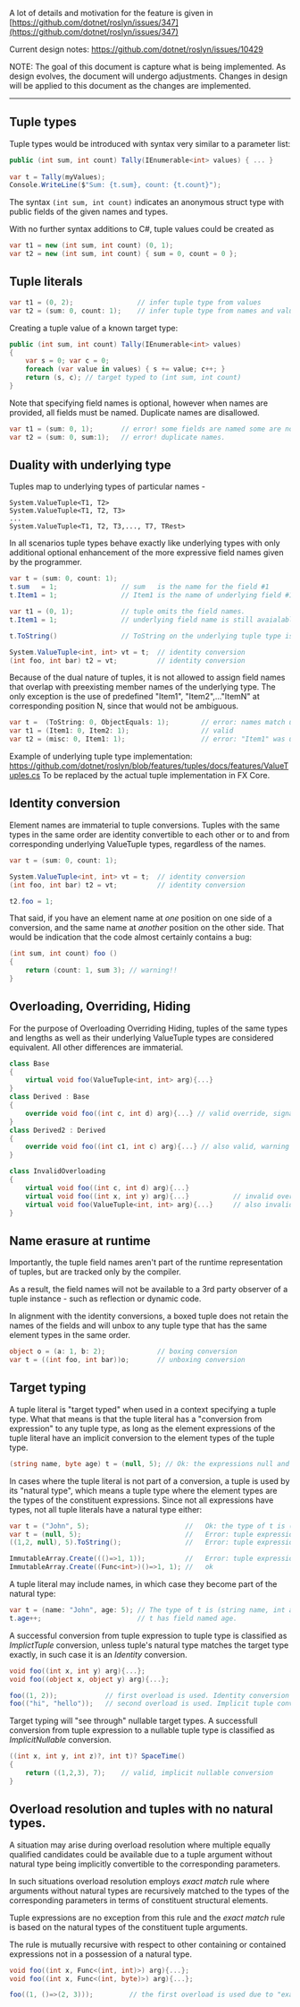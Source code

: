 
A lot of details and motivation for the feature is given in 
[https://github.com/dotnet/roslyn/issues/347](https://github.com/dotnet/roslyn/issues/347)

Current design notes:
https://github.com/dotnet/roslyn/issues/10429

NOTE: The goal of this document is capture what is being implemented. As design evolves, the document will undergo adjustments. 
Changes in design will be applied to this document as the changes are implemented.

-----------------------------------

Tuple types
-----------

Tuple types would be introduced with syntax very similar to a parameter list:

```C#
public (int sum, int count) Tally(IEnumerable<int> values) { ... }
    
var t = Tally(myValues);
Console.WriteLine($"Sum: {t.sum}, count: {t.count}");   
 ```
 
The syntax `(int sum, int count)` indicates an anonymous struct type with public fields of the given names and types.

With no further syntax additions to C#, tuple values could be created as
``` c#
var t1 = new (int sum, int count) (0, 1);
var t2 = new (int sum, int count) { sum = 0, count = 0 };
```

Tuple literals
--------------

``` c#
var t1 = (0, 2); 				// infer tuple type from values
var t2 = (sum: 0, count: 1);	// infer tuple type from names and values
```

Creating a tuple value of a known target type:
``` c#
public (int sum, int count) Tally(IEnumerable<int> values) 
{
    var s = 0; var c = 0;
    foreach (var value in values) { s += value; c++; }
    return (s, c); // target typed to (int sum, int count)
}
```

Note that specifying field names is optional, however when names are provided, all fields must be named. Duplicate names are disallowed.


``` c#
var t1 = (sum: 0, 1);		// error! some fields are named some are not.
var t2 = (sum: 0, sum:1);	// error! duplicate names.
```


Duality with underlying type
--------------

Tuples map to underlying types of particular names - 

```
System.ValueTuple<T1, T2>
System.ValueTuple<T1, T2, T3>
...
System.ValueTuple<T1, T2, T3,..., T7, TRest>
```

In all scenarios tuple types behave exactly like underlying types with only additional optional enhancement of the more expressive field names given by the programmer.

``` c#
var t = (sum: 0, count: 1);	
t.sum   = 1;				// sum   is the name for the field #1 
t.Item1 = 1;				// Item1 is the name of underlying field #1 and is also avaialable

var t1 = (0, 1);			// tuple omits the field names.
t.Item1 = 1;				// underlying field name is still avaialable 

t.ToString() 				// ToString on the underlying tuple type is called.

System.ValueTuple<int, int> vt = t;  // identity conversion 
(int foo, int bar) t2 = vt;  		 // identity conversion

```

Because of the dual nature of tuples, it is not allowed to assign field names that overlap with preexisting member names of the underlying type.
The only exception is the use of predefined "Item1", "Item2",..."ItemN" at corresponding position N, since that would not be ambiguous.

``` c#
var t =  (ToString: 0, ObjectEquals: 1);		// error: names match underlying member names
var t1 = (Item1: 0, Item2: 1);					// valid
var t2 = (misc: 0, Item1: 1);					// error: "Item1" was used in a wrong position
```

Example of underlying tuple type implementation:
https://github.com/dotnet/roslyn/blob/features/tuples/docs/features/ValueTuples.cs
To be replaced by the actual tuple implementation in FX Core.


Identity conversion
--------------

Element names are immaterial to tuple conversions. Tuples with the same types in the same order are identity convertible to each other or to and from corresponding underlying ValueTuple types, regardless of the names.

``` c#
var t = (sum: 0, count: 1);	

System.ValueTuple<int, int> vt = t;  // identity conversion 
(int foo, int bar) t2 = vt;  		 // identity conversion

t2.foo = 1;
```
That said, if you have an element name at *one* position on one side of a conversion, and the same name at *another* position on the other side. That would be indication that the code almost certainly contains a bug:

``` c#
(int sum, int count) foo ()
{
	return (count: 1, sum 3); // warning!! 
}	
```
Overloading, Overriding, Hiding
--------------
For the purpose of Overloading Overriding Hiding, tuples of the same types and lengths as well as their underlying ValueTuple types are considered equivalent. All other differences are immaterial.

```C#
class Base 
{
	virtual void foo(ValueTuple<int, int> arg){...}
}
class Derived : Base
{
	override void foo((int c, int d) arg){...} // valid override, signatures are equivalent
}
class Derived2 : Derived 
{
	override void foo((int c1, int c) arg){...} // also valid, warning on possible misuse of name 'c' 
}

class InvalidOverloading 
{
	virtual void foo((int c, int d) arg){...}
	virtual void foo((int x, int y) arg){...}			// invalid overload, signatures are eqivalent
	virtual void foo(ValueTuple<int, int> arg){...}		// also invalid
}

```
Name erasure at runtime 
--------------
Importantly, the tuple field names aren't part of the runtime representation of tuples, but are tracked only by the compiler. 

As a result, the field names will not be available to a 3rd party observer of a tuple instance - such as reflection or dynamic code.

In alignment with the identity conversions, a boxed tuple does not retain the names of the fields and will unbox to any tuple type that has the same element types in the same order.

```C#
object o = (a: 1, b: 2);    		 // boxing conversion 
var t = ((int foo, int bar))o;		 // unboxing conversion
```

Target typing
--------------

A tuple literal is "target typed" when used in a context specifying a tuple type. What that means is that the tuple literal has a "conversion from expression" to any tuple type, as long as the element expressions of the tuple literal have an implicit conversion to the element types of the tuple type.

``` c#
(string name, byte age) t = (null, 5); // Ok: the expressions null and 5 convert to string and byte
```

In cases where the tuple literal is not part of a conversion, a tuple is used by its "natural type", which means a tuple type where the element types are the types of the constituent expressions. Since not all expressions have types, not all tuple literals have a natural type either:

``` c#
var t = ("John", 5);  						//   Ok: the type of t is (string, int)
var t = (null, 5);    						//   Error: tuple expression doesn't have a type because null does not have a type
((1,2, null), 5).ToString();    	    	//   Error: tuple expression doesn't have a type

ImmutableArray.Create((()=>1, 1));        	//   Error: tuple expression doesn't have a type because lambda does not have a type
ImmutableArray.Create((Func<int>)()=>1, 1); //   ok
```

A tuple literal may include names, in which case they become part of the natural type:

``` c#
var t = (name: "John", age: 5); // The type of t is (string name, int age)
t.age++;						// t has field named age.
```

A successful conversion from tuple expression to tuple type is classified as _ImplictTuple_ conversion, unless tuple's natural type matches the target type exactly, in such case it is an _Identity_ conversion.

```C#
void foo((int x, int y) arg){...};
void foo((object x, object y) arg){...};

foo((1, 2));   			// first overload is used. Identity conversion is better than implicit conversion. 
foo(("hi", "hello"));   // second overload is used. Implicit tuple conversion is better than no conversion. 
```

Target typing will "see through" nullable target types. A successfull conversion from tuple expression to a nullable tuple type is classified as _ImplicitNullable_ conversion.

```C#
((int x, int y, int z)?, int t)? SpaceTime()
{
	return ((1,2,3), 7); 	// valid, implicit nullable conversion
}
``` 

Overload resolution and tuples with no natural types.
--------------

A situation may arise during overload resolution where multiple equally qualified candidates could be available due to a tuple argument without natural type being implicitly convertible to the corresponding parameters.

In such situations overload resolution employs _exact match_ rule where arguments without natural types are recursively matched to the types of the corresponding parameters in terms of constituent structural elements.

Tuple expressions are no exception from this rule and the _exact match_ rule is based on the natural types of the constituent tuple arguments.

The rule is mutually recursive with respect to other containing or contained expressions not in a possession of a natural type.

```C#
void foo((int x, Func<(int, int)>) arg){...};
void foo((int x, Func<(int, byte)>) arg){...};

foo((1, ()=>(2, 3)));         // the first overload is used due to "exact match" rule

``` 

